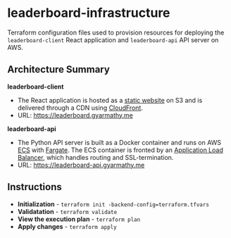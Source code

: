# leaderboard-infrastructure

Terraform configuration files used to provision resources for deploying the
`leaderboard-client` React application and `leaderboard-api` API server on AWS.

## Architecture Summary

**leaderboard-client**
- The React application is hosted as a 
[static website](https://docs.aws.amazon.com/AmazonS3/latest/user-guide/static-website-hosting.html) 
on S3 and is delivered through a CDN using 
[CloudFront](https://aws.amazon.com/cloudfront/).
- URL: https://leaderboard.gyarmathy.me

**leaderboard-api**
- The Python API server is built as a Docker container and runs on AWS 
[ECS](https://aws.amazon.com/ecs/) with 
[Fargate](https://aws.amazon.com/fargate/). The ECS container is fronted by an 
[Application Load Balancer](https://docs.aws.amazon.com/elasticloadbalancing/latest/application/introduction.html), 
which handles routing and SSL-termination.
- URL: https://leaderboard-api.gyarmathy.me

## Instructions

- **Initialization** - `terraform init -backend-config=terraform.tfvars`
- **Validatation** - `terraform validate`
- **View the execution plan** - `terraform plan`
- **Apply changes** - `terraform apply`
